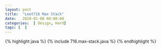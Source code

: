 ```yaml
---
layout: post
title:  "Leet716 Max Stack"
date:   2020-01-08 08:00:00
categories:  [ Design, Hard]
tags: [  ]
---
```


{% highlight java %}
{% include 716.max-stack.java %}
{% endhighlight %}